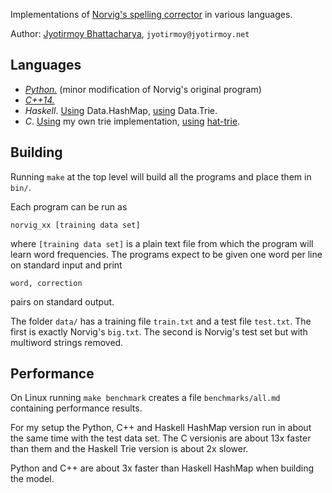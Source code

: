 Implementations of [Norvig's spelling corrector](http://norvig.com/spell-correct.html) in various languages.

Author: [Jyotirmoy Bhattacharya](http://www.jyotirmoy.net), `jyotirmoy@jyotirmoy.net`

## Languages
* [*Python.*](https://github.com/jmoy/norvig-spell/blob/master/python2/norvig.py) (minor modification of Norvig's original program)
* [*C++14.*](https://github.com/jmoy/norvig-spell/blob/master/cxx1y/norvig.cc)
* *Haskell*. [Using](https://github.com/jmoy/norvig-spell/blob/master/haskell/norvig.hs) Data.HashMap, [using](https://github.com/jmoy/norvig-spell/blob/master/haskell-trie/norvig.hs) Data.Trie.
* *C*. [Using](https://github.com/jmoy/norvig-spell/tree/master/c) my own trie implementation, [using](https://github.com/jmoy/norvig-spell/tree/master/c_hat) [hat-trie](https://github.com/dcjones/hat-trie/).

## Building
Running `make` at the top level will build all the programs and place them in `bin/`.

Each program can be run as

    norvig_xx [training data set]

where `[training data set]` is a plain text file from which the program will learn word frequencies. The programs expect to be given one word per line on standard input and print

    word, correction

pairs on standard output.

The folder `data/` has a training file `train.txt` and a test file `test.txt`. The first is exactly Norvig's `big.txt`. The second is Norvig's test set but with multiword strings removed.

## Performance

On Linux running `make benchmark` creates a file `benchmarks/all.md` containing performance results.

For my setup the Python, C++ and Haskell HashMap version run in about the same time with the test data set. The C versionis are about 13x faster than them and the Haskell Trie version is about 2x slower.

Python and C++ are about 3x faster than Haskell HashMap when building the model.

